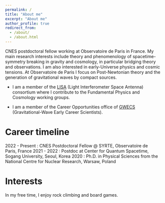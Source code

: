 ```yaml
---
permalink: /
title: "About me"
excerpt: "About me"
author_profile: true
redirect_from: 
  - /about/
  - /about.html
---
```

CNES postdoctoral fellow working at Observatoire de Paris in France. My main research interests include theory and phenomenology of spacetime-symmetry breaking in gravity and cosmology, in particular bridging theory and observations. I am also interested in early-Universe physics and cosmic tensions. At Observatoire de Paris I focus on Post-Newtonian theory and the generation of gravitational waves by compact sources.

* I am a member of the [LISA](https://www.elisascience.org/) (Light Interferometer Space Antenna) consortium where I contribute to the Fundamental Physics and Cosmology working groups.

* I am a member of the Career Opportunities office of [GWECS](https://gwecs.org/) (Gravitational-Wave Early Career Scientists).

Career timeline
======
2022 - Present
:	CNES Postdoctoral Fellow @ SYRTE, Observatoire de Paris, France
2021 - 2022
:	Postdoc at Center for Quantum Spacetime, Sogang University, Seoul, Korea
2020
:	Ph.D. in Physical Sciences from the National Centre for Nuclear Research, Warsaw, Poland

Interests
======
In my free time, I enjoy rock climbing and board games.

